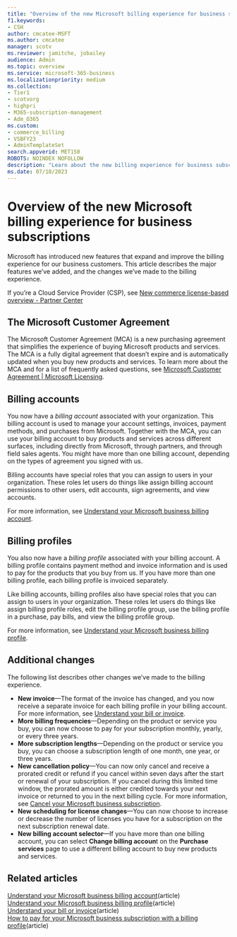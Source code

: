 ```yaml
---
title: "Overview of the new Microsoft billing experience for business subscriptions"
f1.keywords:
- CSH
author: cmcatee-MSFT
ms.author: cmcatee
manager: scotv
ms.reviewer: jamitche, jobailey
audience: Admin
ms.topic: overview
ms.service: microsoft-365-business
ms.localizationpriority: medium
ms.collection:
- Tier1
- scotvorg
- highpri 
- M365-subscription-management
- Adm_O365
ms.custom: 
- commerce_billing
- VSBFY23
- AdminTemplateSet
search.appverid: MET150
ROBOTS: NOINDEX NOFOLLOW
description: "Learn about the new billing experience for business subscription in the Microsoft 365 admin center."
ms.date: 07/18/2023
---
```


# Overview of the new Microsoft billing experience for business subscriptions

Microsoft has introduced new features that expand and improve the billing experience for our business customers. This article describes the major features we’ve added, and the changes we’ve made to the billing experience.

If you’re a Cloud Service Provider (CSP), see [New commerce license-based overview - Partner Center](/partner-center/new-commerce-license-based)

## The Microsoft Customer Agreement

The Microsoft Customer Agreement (MCA) is a new purchasing agreement that simplifies the experience of buying Microsoft products and services. The MCA is a fully digital agreement that doesn’t expire and is automatically updated when you buy new products and services. To learn more about the MCA and for a list of frequently asked questions, see [Microsoft Customer Agreement | Microsoft Licensing](https://www.microsoft.com/Licensing/how-to-buy/microsoft-customer-agreement).

## Billing accounts

You now have a *billing account* associated with your organization. This billing account is used to manage your account settings, invoices, payment methods, and purchases from Microsoft. Together with the MCA, you can use your billing account to buy products and services across different surfaces, including directly from Microsoft, through partners, and through field sales agents. You might have more than one billing account, depending on the types of agreement you signed with us.

Billing accounts have special roles that you can assign to users in your organization. These roles let users do things like assign billing account permissions to other users, edit accounts, sign agreements, and view accounts.

For more information, see [Understand your Microsoft business billing account](manage-billing-accounts.md).

## Billing profiles

You also now have a *billing profile* associated with your billing account. A billing profile contains payment method and invoice information and is used to pay for the products that you buy from us. If you have more than one billing profile, each billing profile is invoiced separately.

Like billing accounts, billing profiles also have special roles that you can assign to users in your organization. These roles let users do things like assign billing profile roles, edit the billing profile group, use the billing profile in a purchase, pay bills, and view the billing profile group.

For more information, see [Understand your Microsoft business billing profile](billing-and-payments/manage-billing-profiles.md).

## Additional changes

The following list describes other changes we’ve made to the billing experience.

- **New invoice**&mdash;The format of the invoice has changed, and you now receive a separate invoice for each billing profile in your billing account. For more information, see [Understand your bill or invoice](billing-and-payments/understand-your-invoice.md).
- **More billing frequencies**&mdash;Depending on the product or service you buy, you can now choose to pay for your subscription monthly, yearly, or every three years.
- **More subscription lengths**&mdash;Depending on the product or service you buy, you can choose a subscription length of one month, one year, or three years.
- **New cancellation policy**&mdash;You can now only cancel and receive a prorated credit or refund if you cancel within seven days after the start or renewal of your subscription. If you cancel during this limited time window, the prorated amount is either credited towards your next invoice or returned to you in the next billing cycle. For more information, see [Cancel your Microsoft business subscription](subscriptions/cancel-your-subscription.md).
- **New scheduling for license changes**&mdash;You can now choose to increase or decrease the number of licenses you have for a subscription on the next subscription renewal date.
- **New billing account selector**&mdash;If you have more than one billing account, you can select **Change billing accoun**t on the **Purchase services** page to use a different billing account to buy new products and services.

## Related articles

[Understand your Microsoft business billing account](manage-billing-accounts.md)(article)\
[Understand your Microsoft business billing profile](billing-and-payments/manage-billing-profiles.md)(article)\
[Understand your bill or invoice](billing-and-payments/understand-your-invoice.md)(article)\
[How to pay for your Microsoft business subscription with a billing profile](billing-and-payments/pay-for-subscription-billing-profile.md)(article)
